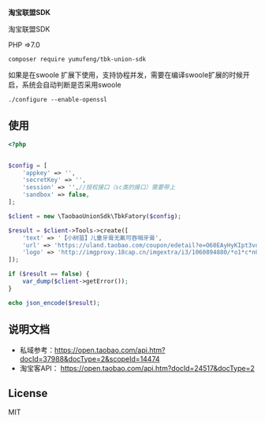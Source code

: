 **淘宝联盟SDK**

淘宝联盟SDK

PHP =>7.0

`composer require yumufeng/tbk-union-sdk`

如果是在swoole 扩展下使用，支持协程并发，需要在编译swoole扩展的时候开启，系统会自动判断是否采用swoole

```./configure --enable-openssl```

## 使用

```php
<?php


$config = [
    'appkey' => '',
    'secretKey' => '',
    'session' => '',//授权接口（sc类的接口）需要带上
    'sandbox' => false,
];

$client = new \TaobaoUnionSdk\TbkFatory($config);

$result = $client->Tools->create([
    'text' => '【小树苗】儿童牙膏无氟可吞咽牙膏',
    'url' => 'https://uland.taobao.com/coupon/edetail?e=O60EAyHyKIpt3vqbdXnGlivNjFRkusPB5djj77wlO1yRouJg2hy9lJ7clY2Hw1o40khhwrZzASf9g1RlPpGU2hmFTDIT3kLkWOGP4KauORrEQlnWllxAq7Da9SMviYqQfo0s4juXT4zk4UQqwowTnTclmaPT%2FN8Oi5zCOSkadsc%3D&af=1&pid=mm_29563340_122900348_29874650260',
    'logo' => 'http://imgproxy.18cap.cn/imgextra/i3/1060894880/*o1*c*n01n8*p*b*g41lv5*jdeej6r_!!1060894880.jpg_400x400.jpg'
]);

if ($result == false) {
    var_dump($client->getError());
}

echo json_encode($result);

```

## 说明文档

- 私域参考：https://open.taobao.com/api.htm?docId=37988&docType=2&scopeId=14474
- 淘宝客API： https://open.taobao.com/api.htm?docId=24517&docType=2

## License

MIT
